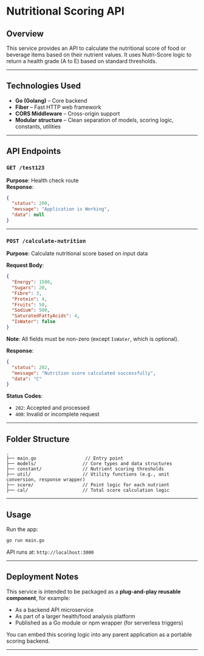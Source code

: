 # Nutritional Scoring API

## Overview

This service provides an API to calculate the nutritional score of food or beverage items based on their nutrient values. It uses Nutri-Score logic to return a health grade (A to E) based on standard thresholds.

---

## Technologies Used

- **Go (Golang)** – Core backend
- **Fiber** – Fast HTTP web framework
- **CORS Middleware** – Cross-origin support
- **Modular structure** – Clean separation of models, scoring logic, constants, utilities

---

## API Endpoints

### `GET /test123`

**Purpose**: Health check route  
**Response**:
```json
{
  "status": 200,
  "message": "Application is Working",
  "data": null
}
````

---

### `POST /calculate-nutrition`

**Purpose**: Calculate nutritional score based on input data

**Request Body**:

```json
{
  "Energy": 1500,
  "Sugars": 20,
  "Fibre": 3,
  "Protein": 4,
  "Fruits": 50,
  "Sodium": 500,
  "SaturatedFattyAcids": 4,
  "IsWater": false
}
```

**Note**: All fields must be non-zero (except `IsWater`, which is optional).

**Response**:

```json
{
  "status": 202,
  "message": "Nutrition score calculated successfully",
  "data": "C"
}
```

**Status Codes**:

* `202`: Accepted and processed
* `400`: Invalid or incomplete request

---

## Folder Structure

```
.
├── main.go                  // Entry point
├── models/                 // Core types and data structures
├── constant/               // Nutrient scoring thresholds
├── util/                   // Utility functions (e.g., unit conversion, response wrapper)
├── score/                  // Point logic for each nutrient
├── cal/                    // Total score calculation logic
```

---

## Usage

Run the app:

```bash
go run main.go
```

API runs at: `http://localhost:3000`

---

## Deployment Notes

This service is intended to be packaged as a **plug-and-play reusable component**, for example:

* As a backend API microservice
* As part of a larger health/food analysis platform
* Published as a Go module or npm wrapper (for serverless triggers)

You can embed this scoring logic into any parent application as a portable scoring backend.

---

